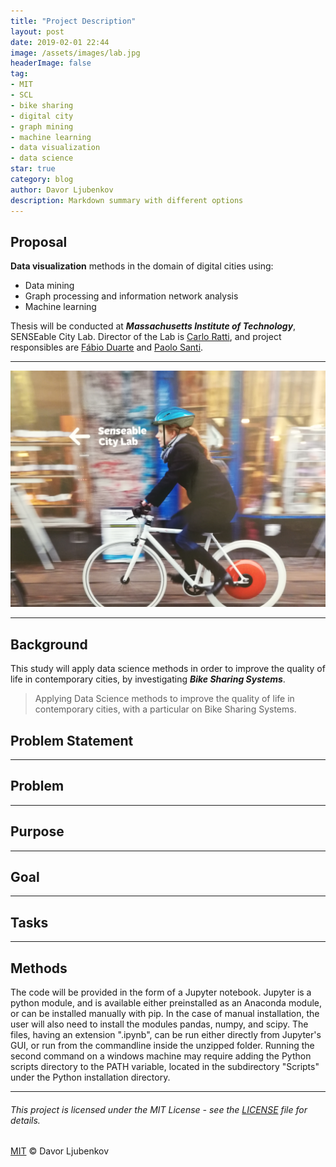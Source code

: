 ```yaml
---
title: "Project Description"
layout: post
date: 2019-02-01 22:44
image: /assets/images/lab.jpg
headerImage: false
tag:
- MIT
- SCL
- bike sharing
- digital city
- graph mining
- machine learning
- data visualization
- data science
star: true
category: blog
author: Davor Ljubenkov
description: Markdown summary with different options
---
```


## Proposal

**Data visualization** methods in the domain of digital cities using:
* Data mining
* Graph processing and information network analysis
* Machine learning

Thesis will be conducted at ***Massachusetts Institute of Technology***, SENSEable City Lab.
Director of the Lab is [Carlo Ratti](https://en.wikipedia.org/wiki/Carlo_Ratti), and project responsibles are [Fábio Duarte](https://tedxbeaconstreet.com/speakers/fabio-duarte/) and [Paolo Santi](http://webhost.services.iit.cnr.it/staff/paolo.santi/).

---
![Markdown Image][1]

---

## Background

This study will apply data science methods in order to improve the quality of life in contemporary cities, by investigating ***Bike Sharing Systems***.
> Applying Data Science methods to improve the quality of life in contemporary cities, with a particular on Bike Sharing Systems.

## Problem Statement

---

## Problem

---

## Purpose

---

## Goal

---

## Tasks

---

## Methods

The code will be provided in the form of a Jupyter notebook. Jupyter is a python module, and is available either preinstalled as an Anaconda module, or can be installed manually with pip. In the case of manual installation, the user will also need to install the modules pandas, numpy, and scipy. The files, having an extension ".ipynb", can be run either directly from Jupyter's GUI, or run from the commandline inside the unzipped folder. Running the second command on a windows machine may require adding the Python scripts directory to the PATH variable, located in the subdirectory "Scripts" under the Python installation directory.

---

###### This project is licensed under the MIT License - see the [LICENSE](https://opensource.org/licenses/MIT) file for details.
[MIT](https://mit-license.org/) © Davor Ljubenkov

[1]: /assets/images/lab.jpg 
